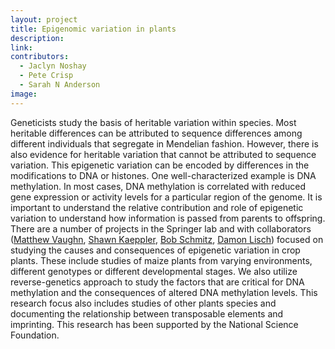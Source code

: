 ```yaml
---
layout: project
title: Epigenomic variation in plants
description:
link: 
contributors:
  - Jaclyn Noshay
  - Pete Crisp
  - Sarah N Anderson
image:
---
```


Geneticists study the basis of heritable variation within species.  Most heritable differences can be attributed to sequence differences among different individuals that segregate in Mendelian fashion.  However, there is also evidence for heritable variation that cannot be attributed to sequence variation.  This epigenetic variation can be encoded by differences in the modifications to DNA or histones.  One well-characterized example is DNA methylation.  In most cases, DNA methylation is correlated with reduced gene expression or activity levels for a particular region of the genome.  It is important to understand the relative contribution and role of epigenetic variation to understand how information is passed from parents to offspring.  There are a number of projects in the Springer lab and with collaborators ([Matthew Vaughn](https://www.tacc.utexas.edu/about/directory/matthew-vaughn), [Shawn Kaeppler](https://agronomy.wisc.edu/shawn-kaeppler/), [Bob Schmitz](http://schmitzlab.genetics.uga.edu/), [Damon Lisch](https://ag.purdue.edu/btny/Pages/Profile.aspx?strAlias=dlisch&intDirDeptID=10)) focused on studying the causes and consequences of epigenetic variation in crop plants.  These include studies of maize plants from varying environments, different genotypes or different developmental stages.  We also utilize reverse-genetics approach to study the factors that are critical for DNA methylation and the consequences of altered DNA methylation levels.  This research focus also includes studies of other plants species and documenting the relationship between transposable elements and imprinting.  This research has been supported by the National Science Foundation.
